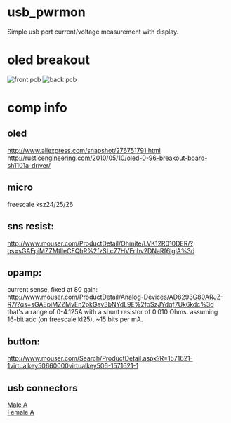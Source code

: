usb_pwrmon
=====
Simple usb port current/voltage measurement with display.

oled breakout
=====
![front pcb](https://raw.github.com/noahp/usb_pwrmon/oled_brkout/hw/front.png)
![back pcb](https://raw.github.com/noahp/usb_pwrmon/oled_brkout/hw/back.png)

comp info
=====

oled
-----
http://www.aliexpress.com/snapshot/276751791.html
http://rusticengineering.com/2010/05/10/oled-0-96-breakout-board-sh1101a-driver/

micro
-----
freescale ksz24/25/26

sns resist:
-----
http://www.mouser.com/ProductDetail/Ohmite/LVK12R010DER/?qs=sGAEpiMZZMtlleCFQhR%2fzSLc77HVEnhv2DNaRf6lglA%3d

opamp:
-----
current sense, fixed at 80 gain:
http://www.mouser.com/ProductDetail/Analog-Devices/AD8293G80ARJZ-R7/?qs=sGAEpiMZZMvEn2pkGav3bNYdL9E%2foSzJYdqf7Uk6kdc%3d
that's a range of 0-4.125A with a shunt resistor of 0.010 Ohms. assuming 16-bit adc (on freescale kl25), ~15 bits per mA.

button:
-----
http://www.mouser.com/Search/ProductDetail.aspx?R=1571621-1virtualkey50660000virtualkey506-1571621-1

usb connectors
-----
[Male A](http://www.mouser.com/ProductDetail/Harwin/M701-280442/?qs=sGAEpiMZZMulM8LPOQ%252bykzAp4yt8IxVbCc8aWdWbf8M%3d)  
[Female A](http://www.mouser.com/ProductDetail/Amphenol-Commercial-Products/UE27-AE54-10H/?qs=sGAEpiMZZMulM8LPOQ%252bykw%252bfOn6%2f1nNEMAnCnkTLhVc%3d)  


